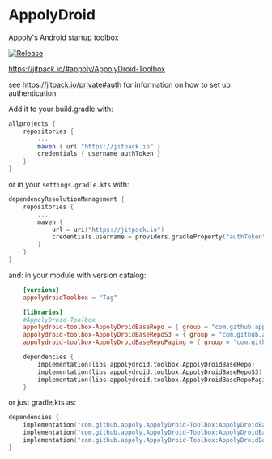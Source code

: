 # AppolyDroid

Appoly's Android startup toolbox

[![Release](https://jitpack.io/v/appoly/AppolyDroid-Toolbox.svg)](https://jitpack.io/#appoly/AppolyDroid-Toolbox)

https://jitpack.io/#appoly/AppolyDroid-Toolbox

see https://jitpack.io/private#auth for information on how to set up authentication

Add it to your build.gradle with:
```gradle
allprojects {
    repositories {
        ...
        maven { url "https://jitpack.io" }
        credentials { username authToken }
    }
}
```
or in your `settings.gradle.kts` with:
```gradle.kts
dependencyResolutionManagement {
	repositories {
		...
		maven {
			url = uri("https://jitpack.io")
			credentials.username = providers.gradleProperty("authToken").get()
		}
	}
}
```
and: in your module with version catalog:
```toml
    [versions]
    appolydroidToolbox = "Tag"

    [libraries]
    #AppolyDroid-Toolbox
    appolydroid-toolbox-AppolyDroidBaseRepo = { group = "com.github.appoly.AppolyDroid-Toolbox", name = "AppolyDroidBaseRepo", version.ref = "appolydroidToolbox" }
    appolydroid-toolbox-AppolyDroidBaseRepoS3 = { group = "com.github.appoly.AppolyDroid-Toolbox", name = "AppolyDroidBaseRepoS3", version.ref = "appolydroidToolbox" }
    appolydroid-toolbox-AppolyDroidBaseRepoPaging = { group = "com.github.appoly.AppolyDroid-Toolbox", name = "AppolyDroidBaseRepoPaging", version.ref = "appolydroidToolbox" }
```
```gradle.kts
    dependencies {
        implementation(libs.appolydroid.toolbox.AppolyDroidBaseRepo)
        implementation(libs.appolydroid.toolbox.AppolyDroidBaseRepoS3)
        implementation(libs.appolydroid.toolbox.AppolyDroidBaseRepoPaging)
    }
```
or just gradle.kts as:
```gradle.kts
dependencies {
    implementation("com.github.appoly.AppolyDroid-Toolbox:AppolyDroidBaseRepo:Tag")
    implementation("com.github.appoly.AppolyDroid-Toolbox:AppolyDroidBaseRepoS3:Tag")
    implementation("com.github.appoly.AppolyDroid-Toolbox:AppolyDroidBaseRepoPaging:Tag")
}
```